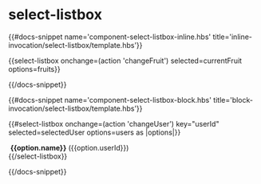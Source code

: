 # select-listbox

{{#docs-snippet name='component-select-listbox-inline.hbs' title='inline-invocation/select-listbox/template.hbs'}}

  {{select-listbox
    onchange=(action 'changeFruit')
    selected=currentFruit
    options=fruits}}

{{/docs-snippet}}

{{#docs-snippet name='component-select-listbox-block.hbs' title='block-invocation/select-listbox/template.hbs'}}

  {{#select-listbox
    onchange=(action 'changeUser')
    key="userId"
    selected=selectedUser
    options=users as |options|}}
    <div>
      <img src={{option.avatarUrl}} alt="" /> 
      <strong>{{option.name}}</strong> ({{option.userId}})
    </div>
  {{/select-listbox}}

{{/docs-snippet}}